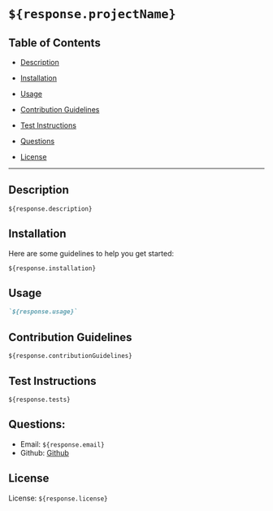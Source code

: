 # `${response.projectName}`

## Table of Contents
* [Description](#description)

* [Installation](#installation)

* [Usage](#usage)

* [Contribution Guidelines](#contribution-guidelines)

* [Test Instructions](#test-instructions)

* [Questions](#questions)

* [License](#license)



---
## Description

`${response.description}`


## Installation
Here are some guidelines to help you get started:

`${response.installation}`


## Usage

```md
`${response.usage}`
```


## Contribution Guidelines
`${response.contributionGuidelines}`


## Test Instructions
`${response.tests}`


## Questions:
* Email: `${response.email}`
* Github: [Github](https://github.com/`${username}`)


## License

License: `${response.license}`